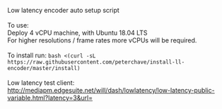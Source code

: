 Low latency encoder auto setup script<br>
<br>
To use:<br>
Deploy 4 vCPU machine, with Ubuntu 18.04 LTS<br>
For higher resolutions / frame rates more vCPUs will be required. <br>
<br>
To install run:
`bash <(curl -sL https://raw.githubusercontent.com/peterchave/install-ll-encoder/master/install)`<br>
<br>
Low latency test client: http://mediapm.edgesuite.net/will/dash/lowlatency/low-latency-public-variable.html?latency=3&url=

